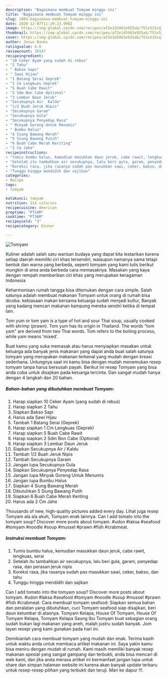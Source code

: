 ```yaml
---
description: "Bagaimana membuat Tomyam minggu ini"
title: "Bagaimana membuat Tomyam minggu ini"
slug: 1803-bagaimana-membuat-tomyam-minggu-ini
date: 2020-12-07T11:29:23.990Z
image: https://img-global.cpcdn.com/recipes/af2e1d3461e925ab/751x532cq70/tomyam-foto-resep-utama.jpg
thumbnail: https://img-global.cpcdn.com/recipes/af2e1d3461e925ab/751x532cq70/tomyam-foto-resep-utama.jpg
cover: https://img-global.cpcdn.com/recipes/af2e1d3461e925ab/751x532cq70/tomyam-foto-resep-utama.jpg
author: Jesus Banks
ratingvalue: 4.6
reviewcount: 30147
recipeingredient:
- "10 Ceker Ayam yang sudah di rebus"
- "2 Tahu"
- " Bakso Sapi"
- " Sawi Hijau"
- "1 Batang Serai Geprek"
- "1 Cm Lengkuas Geprek"
- "5 Buah Cabe Rawit"
- "2 Sdm Bon Cabe Optional"
- "3 Lembar Daun Jeruk"
- "Secukupnya Air  Kaldu"
- "1/2 Buah Jeruk Nipis"
- "Secukupnya Garam"
- "Secukupnya Gula"
- "Secukupnya Penyedap Rasa"
- " Minyak Goreng Untuk Menumis"
- " Bumbu Halus"
- "4 Siung Bawang Merah"
- "5 Siung Bawang Putih"
- "6 Buah Cabe Merah Keriting"
- "2 Cm Jahe"
recipeinstructions:
- "Tumis bumbu halus, kemudian masukkan daun jeruk, cabe rawit, lengkuas, serai"
- "Setelah itu tambahkan air secukupnya, lalu beri gula, garam, penyedap rasa, dan perasan jeruk nipis"
- "Koreksi rasa, jika rasanya sudah pas masukkan sawi, ceker, bakso, dan tahu"
- "Tunggu hingga mendidih dan sajikan"
categories:
- Recipe
tags:
- tomyam

katakunci: tomyam 
nutrition: 214 calories
recipecuisine: American
preptime: "PT14M"
cooktime: "PT36M"
recipeyield: "3"
recipecategory: Dinner

---
```



![Tomyam](https://img-global.cpcdn.com/recipes/af2e1d3461e925ab/751x532cq70/tomyam-foto-resep-utama.jpg)

Kuliner adalah salah satu warisan budaya yang dapat kita lestarikan karena setiap daerah memiliki ciri khas tersendiri, walaupun namanya sama tetapi bentuk dan warna yang berbeda, seperti tomyam yang kami tulis berikut mungkin di area anda berbeda cara memasaknya. Masakan yang kaya dengan rempah memberikan ciri khas yang merupakan keragaman Indonesia

Keharmonisan rumah tangga bisa ditemukan dengan cara simple. Salah satunya adalah membuat makanan Tomyam untuk orang di rumah bisa dicoba. kebiasaan makan bersama keluarga sudah menjadi kultur, Banyak yang kadang mencari makanan kampung mereka sendiri ketika di tempat lain.

Tom yum or tom yam is a type of hot and sour Thai soup, usually cooked with shrimp (prawn). Tom yum has its origin in Thailand. The words &#34;tom yam&#34; are derived from two Thai words. Tom refers to the boiling process, while yam means &#39;mixed&#39;.

Buat kamu yang suka memasak atau harus menyiapkan masakan untuk keluarga ada banyak jenis makanan yang dapat anda buat salah satunya tomyam yang merupakan makanan terkenal yang mudah dengan kreasi sederhana. Untungnya saat ini kamu bisa dengan mudah menemukan resep tomyam tanpa harus bersusah payah.
Berikut ini resep Tomyam yang bisa anda coba untuk disajikan pada keluarga tercinta. Dan sangat mudah hanya dengan 4 langkah dan 20 bahan.


<!--inarticleads1-->

##### Bahan-bahan yang dibutuhkan membuat Tomyam:

1. Harap siapkan 10 Ceker Ayam (yang sudah di rebus)
1. Harap siapkan 2 Tahu
1. Siapkan  Bakso Sapi
1. Harus ada  Sawi Hijau
1. Tambah 1 Batang Serai (Geprek)
1. Harap siapkan 1 Cm Lengkuas (Geprek)
1. Harap siapkan 5 Buah Cabe Rawit
1. Harap siapkan 2 Sdm Bon Cabe (Optional)
1. Harap siapkan 3 Lembar Daun Jeruk
1. Siapkan Secukupnya Air / Kaldu
1. Tambah 1/2 Buah Jeruk Nipis
1. Tambah Secukupnya Garam
1. Jangan lupa Secukupnya Gula
1. Siapkan Secukupnya Penyedap Rasa
1. Jangan lupa  Minyak Goreng Untuk Menumis
1. Jangan lupa  Bumbu Halus
1. Siapkan 4 Siung Bawang Merah
1. Dibutuhkan 5 Siung Bawang Putih
1. Siapkan 6 Buah Cabe Merah Keriting
1. Harus ada 2 Cm Jahe


Thousands of new, high-quality pictures added every day. Lihat juga resep Tomyam ala ala akuh, Tomyam enak lainnya. Can I add tomato into the tomyam soup? Discover more posts about tomyam. #udon #laksa #seafood #tomyam #noodle #soup #mussel #prawn #fish #crabmeat. 

<!--inarticleads2-->

##### Instruksi membuat  Tomyam:

1. Tumis bumbu halus, kemudian masukkan daun jeruk, cabe rawit, lengkuas, serai
1. Setelah itu tambahkan air secukupnya, lalu beri gula, garam, penyedap rasa, dan perasan jeruk nipis
1. Koreksi rasa, jika rasanya sudah pas masukkan sawi, ceker, bakso, dan tahu
1. Tunggu hingga mendidih dan sajikan


Can I add tomato into the tomyam soup? Discover more posts about tomyam. #udon #laksa #seafood #tomyam #noodle #soup #mussel #prawn #fish #crabmeat. Cara membuat tomyam seafood: Siapkan semua bahan dan peralatan yang dibutuhkan, cuci Tomyam seafood siap disajikan, beri daun ketumbar di atasnya. Tomyam Kelapa, House Of Tomyam, House Of Tomyam Kelapa, Tomyam Kelapa Saung Ibu Tomyam buat sebagian orang sudah bukan lagi makanan yang aneh, malah justru sudah banyak. Jom layan resepi yang kami gunakan pada hari ini. 

Demikianlah cara membuat tomyam yang mudah dan enak. Terima kasih untuk waktu anda untuk membaca artikel makanan ini. Saya yakin kamu bisa meniru dengan mudah di rumah. Kami masih memiliki banyak resep makanan spesial yang sangat gampang dan terbukti, anda bisa mencari di web kami, dan jika anda merasa artikel ini bermanfaat jangan lupa untuk share dan simpan halaman website ini karena akan banyak update terbaru untuk resep-resep pilihan yang terbukti dan teruji. Mari ke dapur !!!. 
